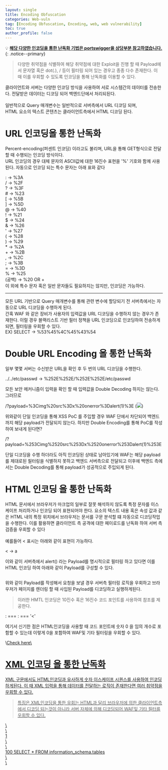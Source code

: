 ```yaml
---
layout: single
title: Encoding Obfuscation
categories: Web-vuln
tag: [Encoding Obfuscation, Encoding, web, web vulnerability]
toc: true
author_profile: false
---
```


💡 **<u>해당 다양한 인코딩을 통한 난독화 기법은 portswigger을 상당부분 참고하였습니다.</u>** 
{: .notice--primary} 

> 다양한 취약점을 식별하여 해당 취약점에 대한 Exploit을 진행 할 때 Payload에서 문자열 혹은 dot(.), / 등이 필터링 되어 있는 경우고 종종 다수 존재한다. 이 때 이를 우회할 수 있도록 인코딩을 통해 난독화를 이용할 수 있다.

클라이언트와 서버는 다양한 인코딩 방식을 사용하여 서로 시스템간의 데이터를 전송한다. 전달받은 데이터는 디코딩 되어 백엔드단에서 처리되된다.
<br><br>
일반적으로 Query 매개변수는 일반적으로 서버측에서 URL 디코딩 되며,
<br>
HTML 요소의 텍스트 콘텐츠는 클라이언트측에서 HTML 디코딩 된다.

# URL 인코딩을 통한 난독화

Percent-encoding(퍼센트 인코딩) 이라고도 불리며, URL을 통해 GET형식으로 전달할 때 수행되는 인코딩 방식이다.<br>
URL 인코딩의 경우 대체 문자의 ASCII값에 대한 16진수 표현을 '%' 기호와 함께 사용된다.
자동으로 인코딩 되는 특수 문자는 아래 표와 같다

<div class='notice'>
: -> %3A<br>
/ -> %2F<br>
? -> %3F<br>
# -> %23<br>
[ -> %5B<br>
] -> %5D<br>
@ -> %40<br>
! -> %21<br>
$ -> %24<br>
& -> %26<br>
' -> %27<br>
( -> %28<br>
) -> %29<br>
* -> %2A<br>
+ -> %2B<br>
, -> %2C<br>
; -> %3B<br>
= -> %3D<br>
% -> %25<br>
(공백) -> %20 OR +

</div>
이 외에 특수 문자 혹은 일반 문자들도 필요하지는 않지만, 인코딩은 가능하다.
<hr>
모든 URL 기반으로 Query 매개변수를 통해 관련 변수에 할당되기 전 서버측에서는 자동으로 URL 디코딩을 수행하게 된다.
<br>
간혹 WAF 와 같은 장비가 사용자의 입력값을 URL 디코딩을 수행하지 않는 경우가 존재한다. 이럴 경우 블랙리스트 기반 필터 정책을 URL 인코딩으로 인코딩하여 전송하게되면, 필터링을 우회할 수 있다.

<div class='notice'>
EX) SELECT -> %53%45%4C%45%43%54
</div>

# Double URL Encoding 을 통한 난독화

일부 몇몇 서버는 수신받은 URL을 확인 후 두 번의 URL 디코딩을 수행한다. 

<div class='notice'>
../../etc/passwd -> %252E%252E/%252E%252E/etc/passwd
</div>

모든 보안 메커니즘이 입력을 확인 할 때 입력값을 Double Decoding 하지는 않는다. 그러므로 

<div class='notice'>
/?payload=%3Cimg%20src%3Dx%20onerror%3Dalert(1)%3E
(<img src=x onerror=alert(1)>)
</div>

위와같이 단일 인코딩을 통해 XSS PoC 를 주입할 경우 WAF 단에서
차단되어 백엔드까지 해당 payload가 전달되지 않는다.
하지만 Double Encoding를 통해 PoC를 작성하여 보내게 된다면?

<div class='notice'>
/?payload=%253Cimg%2520src%253Dx%2520onerror%253Dalert(1)%253E
</div>

단일 디코딩을 수행 하더라도 아직 인코딩된 상태로 남아있기에
WAF는 해당 payload를  제대로된 필터링을 식별하지 못하고 백엔드 서버측으로 전달되고 이후에 백엔드 측에서는 Double Decoding를 통해 payload가 성공적으로 주입되게 된다.

# HTML 인코딩 을 통한 난독화

HTML 문서에서 브라우저가 마크업의 일부로 잘못 해석하지 않도록 특정 문자를 이스케이프 처리하거나 인코딩 되어 표현되어야 한다.
요소의 텍스트 내용 혹은 속성 값과 같은 HTML 내의 특정 위치에서
브라우저는 문서를 구문 분석할 떄 자동으로 디코딩작업을 수행한다.
이를 활용하면 클라이언트 측 공격에 대한 페이로드를 난독화 하여 서버 측 검증을 우회할 수 있다
<br><br>
예를들어 < 표시는 아래와 같이 표현이 가능하다.

<div class='notice'>
< -> &#X61;
</div>

이와 같이 서버측에서 alert() 라는 Payload를 명시적으로 필터링 하고 있다면 이를 HTML 인코딩 하여 아래와 같이 Payload를 구성할 수 있다.

<div class='notice'>
<img src='' onerror="&#61;lert(1)">
</div>

위와 같이 Payload를 작성해서 요청을 보낼 경우 서버측 필터링 로직을 우회하고 브라우저가 페이지를 렌더링 할 때 사입된 Payload를 디코딩하고 실행하게된다.

> 이러한 HMTL 인코딩은 10진수 혹은 16진수 코드 포인트를 사용하여 참조를 제공한다.

<div class='notice'>
&#58; === &#x3a; === '<'
</div>

여기서 신기한 점은 HTML인코딩을 사용할 때 코드 포인트에 숫자 0 을 임의 개수로 포함할 수 있는데 이렇게 0을 포함하여 WAF및 기타 필터링을 우회할 수 있다.  

<div class='notice'>
\<a href="javascript&#00000000000058;alert(1)"\>Check here\</a\>
</div>

# XML 인코딩 을 통한 난독화

XML 구문에서도 HTML인코딩과 유사하게 숫자 이스케이프 시퀀스를 사용하여 인코딩하게된다. 이 때 XML 입력을 통해 데이터를 전달하는 로직이 존재한다면 여러 취약점을 우회할 수 있다.

> 특징은 XML인코딩을 통한 우회는 HTML과 달리 브라우저에 의한 클라이언트측에서 디코딩 되는것이 아니라 서버 자체에 의해 디코딩되어 WAF및 기타 필터를 우회할 수 있다.

<div class='notice'>
\<test><br>
	\<list><br>
		1<br>
	\</list><br>
	\<mode><br>
		100 &#53;ELECT * FROM information_schema.tables<br>
	\</mode><br>
\<test>
</div>
